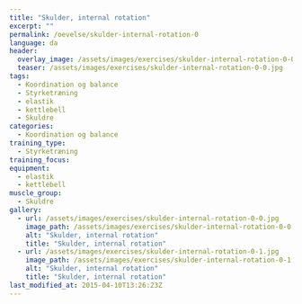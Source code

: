 ```yaml
---
title: "Skulder, internal rotation"
excerpt: ""
permalink: /oevelse/skulder-internal-rotation-0
language: da
header:
  overlay_image: /assets/images/exercises/skulder-internal-rotation-0-0.jpg
  teaser: /assets/images/exercises/skulder-internal-rotation-0-0.jpg
tags:
  - Koordination og balance
  - Styrketræning
  - elastik
  - kettlebell
  - Skuldre
categories:
  - Koordination og balance
training_type: 
  - Styrketræning
training_focus: 
equipment:
  - elastik
  - kettlebell
muscle_group:
  - Skuldre
gallery:
  - url: /assets/images/exercises/skulder-internal-rotation-0-0.jpg
    image_path: /assets/images/exercises/skulder-internal-rotation-0-0.jpg
    alt: "Skulder, internal rotation"
    title: "Skulder, internal rotation"
  - url: /assets/images/exercises/skulder-internal-rotation-0-1.jpg
    image_path: /assets/images/exercises/skulder-internal-rotation-0-1.jpg
    alt: "Skulder, internal rotation"
    title: "Skulder, internal rotation"
last_modified_at: 2015-04-10T13:26:23Z
---
```



